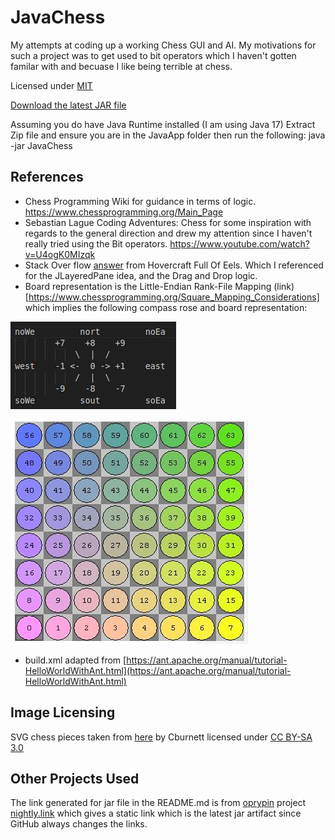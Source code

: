 # JavaChess

My attempts at coding up a working Chess GUI and AI.
My motivations for such a project was to get used to bit operators which I haven't gotten familar with and becuase I like being terrible at chess.

Licensed under [MIT](https://github.com/notbeckhamster/JavaChess/blob/main/LICENSE)


[Download the latest JAR file](https://nightly.link/notbeckhamster/JavaChess/actions/artifacts/750893197.zip)

Assuming you do have Java Runtime installed (I am using Java 17)
Extract Zip file and ensure you are in the JavaApp folder then run the following: java -jar JavaChess
## References
* Chess Programming Wiki for guidance in terms of logic. https://www.chessprogramming.org/Main_Page
* Sebastian Lague Coding Adventures: Chess for some inspiration with regards to the general direction and drew my attention since I haven't really tried using the Bit operators. 
https://www.youtube.com/watch?v=U4ogK0MIzqk
* Stack Over flow [answer](https://stackoverflow.com/a/4687759) from Hovercraft Full Of Eels. Which I referenced for the JLayeredPane idea, and the Drag and Drop logic.
* Board representation is the Little-Endian Rank-File Mapping (link)[https://www.chessprogramming.org/Square_Mapping_Considerations] which implies the following compass rose and board representation:

![compass rose](compassRose.png)


![chess board map](chessBoardMap.png)

* build.xml adapted from [https://ant.apache.org/manual/tutorial-HelloWorldWithAnt.html](https://ant.apache.org/manual/tutorial-HelloWorldWithAnt.html)
## Image Licensing
SVG chess pieces taken from [here](https://commons.wikimedia.org/wiki/Category:SVG_chess_pieces) by Cburnett licensed under [CC BY-SA 3.0](https://creativecommons.org/licenses/by-sa/3.0/)

## Other Projects Used 
The link generated for jar file in the README.md is from [oprypin](https://github.com/oprypin) project [nightly.link](https://github.com/oprypin/nightly.link) which gives a static link which is the latest jar artifact since GitHub always changes the links.